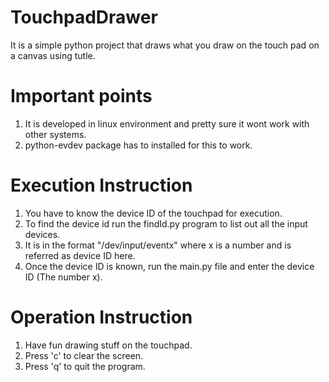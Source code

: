 # TouchpadDrawer
It is a simple python project that draws what you draw on the touch pad on a canvas using tutle.

# Important points
1. It is developed in linux environment and pretty sure it wont work with other systems.
2. python-evdev package has to installed for this to work.

# Execution Instruction
1. You have to know the device ID of the touchpad for execution.
2. To find the device id run the findId.py program to list out all the input devices.
3. It is in the format "/dev/input/eventx" where x is a number and is referred as device ID here.
4. Once the device ID is known, run the main.py file and enter the device ID (The number x).

# Operation Instruction
1. Have fun drawing stuff on the touchpad.
2. Press 'c' to clear the screen.
3. Press 'q' to quit the program.
